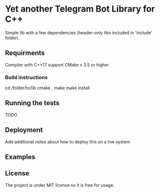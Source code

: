 # Yet another Telegram Bot Library for C++

Simple lib with a few dependencies (header-only libs included in 'include' folder). 

## Requirments

Compiler with C++17 support 
CMake v 3.5 or higher 

### Build instructions

cd /folder/to/lib
cmake .
make
make install

## Running the tests

TODO 

## Deployment

Add additional notes about how to deploy this on a live system

## Examples



## License

The project is under MIT license so it is free for usage. 



